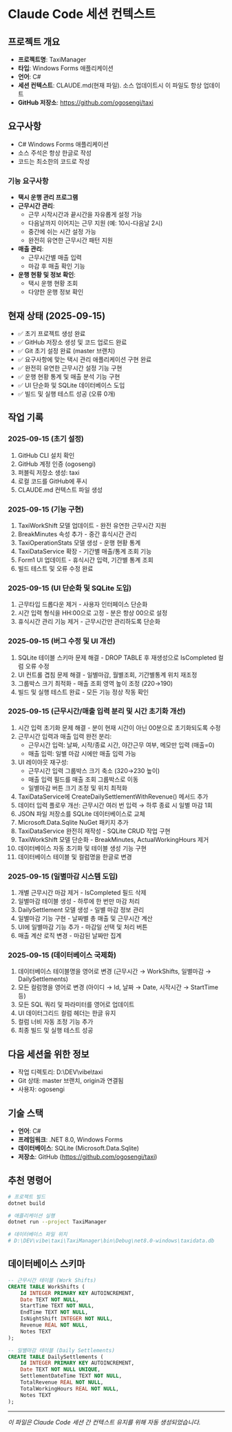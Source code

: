 # Claude Code 세션 컨텍스트

## 프로젝트 개요
- **프로젝트명**: TaxiManager
- **타입**: Windows Forms 애플리케이션
- **언어**: C#
- **세션 컨텍스트**: CLAUDE.md(현재 파일). 소스 업데이트시 이 파일도 항상 업데이트
- **GitHub 저장소**: https://github.com/ogosengi/taxi


## 요구사항
- C# Windows Forms 애플리케이션
- 소스 주석은 항상 한글로 작성
- 코드는 최소한의 코드로 작성

### 기능 요구사항
- **택시 운행 관리 프로그램**
- **근무시간 관리**:
  - 근무 시작시간과 끝시간을 자유롭게 설정 가능
  - 다음날까지 이어지는 근무 지원 (예: 10시-다음날 2시)
  - 중간에 쉬는 시간 설정 가능
  - 완전히 유연한 근무시간 패턴 지원
- **매출 관리**:
  - 근무시간별 매출 입력
  - 마감 후 매출 확인 기능
- **운행 현황 및 정보 확인**:
  - 택시 운행 현황 조회
  - 다양한 운행 정보 확인

## 현재 상태 (2025-09-15)
- ✅ 초기 프로젝트 생성 완료
- ✅ GitHub 저장소 생성 및 코드 업로드 완료
- ✅ Git 초기 설정 완료 (master 브랜치)
- ✅ 요구사항에 맞는 택시 관리 애플리케이션 구현 완료
- ✅ 완전히 유연한 근무시간 설정 기능 구현
- ✅ 운행 현황 통계 및 매출 분석 기능 구현
- ✅ UI 단순화 및 SQLite 데이터베이스 도입
- ✅ 빌드 및 실행 테스트 성공 (오류 0개)

## 작업 기록
### 2025-09-15 (초기 설정)
1. GitHub CLI 설치 확인
2. GitHub 계정 인증 (ogosengi)
3. 퍼블릭 저장소 생성: taxi
4. 로컬 코드를 GitHub에 푸시
5. CLAUDE.md 컨텍스트 파일 생성

### 2025-09-15 (기능 구현)
1. TaxiWorkShift 모델 업데이트 - 완전 유연한 근무시간 지원
2. BreakMinutes 속성 추가 - 중간 휴식시간 관리
3. TaxiOperationStats 모델 생성 - 운행 현황 통계
4. TaxiDataService 확장 - 기간별 매출/통계 조회 기능
5. Form1 UI 업데이트 - 휴식시간 입력, 기간별 통계 조회
6. 빌드 테스트 및 오류 수정 완료

### 2025-09-15 (UI 단순화 및 SQLite 도입)
1. 근무타입 드롭다운 제거 - 사용자 인터페이스 단순화
2. 시간 입력 형식을 HH:00으로 고정 - 분은 항상 00으로 설정
3. 휴식시간 관리 기능 제거 - 근무시간만 관리하도록 단순화

### 2025-09-15 (버그 수정 및 UI 개선)
1. SQLite 테이블 스키마 문제 해결 - DROP TABLE 후 재생성으로 IsCompleted 컬럼 오류 수정
2. UI 컨트롤 겹침 문제 해결 - 일별마감, 월별조회, 기간별통계 위치 재조정
3. 그룹박스 크기 최적화 - 매출 조회 영역 높이 조정 (220→190)
4. 빌드 및 실행 테스트 완료 - 모든 기능 정상 작동 확인

### 2025-09-15 (근무시간/매출 입력 분리 및 시간 초기화 개선)
1. 시간 입력 초기화 문제 해결 - 분이 현재 시간이 아닌 00분으로 초기화되도록 수정
2. 근무시간 입력과 매출 입력 완전 분리:
   - 근무시간 입력: 날짜, 시작/종료 시간, 야간근무 여부, 메모만 입력 (매출=0)
   - 매출 입력: 일별 마감 시에만 매출 입력 가능
3. UI 레이아웃 재구성:
   - 근무시간 입력 그룹박스 크기 축소 (320→230 높이)
   - 매출 입력 필드를 매출 조회 그룹박스로 이동
   - 일별마감 버튼 크기 조정 및 위치 최적화
4. TaxiDataService에 CreateDailySettlementWithRevenue() 메서드 추가
5. 데이터 입력 플로우 개선: 근무시간 여러 번 입력 → 하루 종료 시 일별 마감 1회
4. JSON 파일 저장소를 SQLite 데이터베이스로 교체
5. Microsoft.Data.Sqlite NuGet 패키지 추가
6. TaxiDataService 완전히 재작성 - SQLite CRUD 작업 구현
7. TaxiWorkShift 모델 단순화 - BreakMinutes, ActualWorkingHours 제거
8. 데이터베이스 자동 초기화 및 테이블 생성 기능 구현
9. 데이터베이스 테이블 및 컬럼명을 한글로 변경

### 2025-09-15 (일별마감 시스템 도입)
1. 개별 근무시간 마감 제거 - IsCompleted 필드 삭제
2. 일별마감 테이블 생성 - 하루에 한 번만 마감 처리
3. DailySettlement 모델 생성 - 일별 마감 정보 관리
4. 일별마감 기능 구현 - 날짜별 총 매출 및 근무시간 계산
5. UI에 일별마감 기능 추가 - 마감일 선택 및 처리 버튼
6. 매출 계산 로직 변경 - 마감된 날짜만 집계

### 2025-09-15 (데이터베이스 국제화)
1. 데이터베이스 테이블명을 영어로 변경 (근무시간 → WorkShifts, 일별마감 → DailySettlements)
2. 모든 컬럼명을 영어로 변경 (아이디 → Id, 날짜 → Date, 시작시간 → StartTime 등)
3. 모든 SQL 쿼리 및 파라미터를 영어로 업데이트
4. UI 데이터그리드 컬럼 헤더는 한글 유지
5. 컬럼 너비 자동 조정 기능 추가
6. 최종 빌드 및 실행 테스트 성공

## 다음 세션을 위한 정보
- 작업 디렉토리: D:\DEV\vibe\taxi
- Git 상태: master 브랜치, origin과 연결됨
- 사용자: ogosengi

## 기술 스택
- **언어**: C#
- **프레임워크**: .NET 8.0, Windows Forms
- **데이터베이스**: SQLite (Microsoft.Data.Sqlite)
- **저장소**: GitHub (https://github.com/ogosengi/taxi)

## 추천 명령어
```bash
# 프로젝트 빌드
dotnet build

# 애플리케이션 실행
dotnet run --project TaxiManager

# 데이터베이스 파일 위치
# D:\DEV\vibe\taxi\TaxiManager\bin\Debug\net8.0-windows\taxidata.db
```

## 데이터베이스 스키마
```sql
-- 근무시간 테이블 (Work Shifts)
CREATE TABLE WorkShifts (
    Id INTEGER PRIMARY KEY AUTOINCREMENT,
    Date TEXT NOT NULL,
    StartTime TEXT NOT NULL,
    EndTime TEXT NOT NULL,
    IsNightShift INTEGER NOT NULL,
    Revenue REAL NOT NULL,
    Notes TEXT
);

-- 일별마감 테이블 (Daily Settlements)
CREATE TABLE DailySettlements (
    Id INTEGER PRIMARY KEY AUTOINCREMENT,
    Date TEXT NOT NULL UNIQUE,
    SettlementDateTime TEXT NOT NULL,
    TotalRevenue REAL NOT NULL,
    TotalWorkingHours REAL NOT NULL,
    Notes TEXT
);
```

---
*이 파일은 Claude Code 세션 간 컨텍스트 유지를 위해 자동 생성되었습니다.*